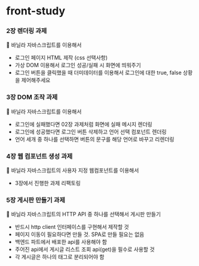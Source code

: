 # front-study

### 2장 렌더링 과제

📖 바닐라 자바스크립트를 이용해서 
- 로그인 페이지 HTML 제작 (css 선택사항)
- 가상 DOM 이용해서 로그인 성공/실패 시 화면에 띄워주기
- 로그인 버튼을 클릭했을 때 더미데이터를 이용해서 로그인에 대한 true, false 상황을 제어해주세요

### 3장 DOM 조작 과제

📖 바닐라 자바스크립트를 이용해서 
- 로그인에 실패했다면 02장 과제처럼 화면에 실패 메시지 렌더링
- 로그인에 성공했다면 로그인 버튼 삭제하고 언어 선택 컴포넌트 렌더링
- 언어 세개 중 하나를 선택하면 버튼의 문구를 해당 언어로 바꾸고 리렌더링

### 4장 웹 컴포넌트 생성 과제

📖 바닐라 자바스크립트의 사용자 지정 웹컴포넌트를 이용해서
- 3장에서 진행한 과제 리팩토링

### 5장 게시판 만들기 과제

📖 바닐라 자바스크립트의 HTTP API 중 하나를 선택해서 게시판 만들기
- 반드시 http client 인터페이스를 구현해서 제작할 것
- 페이지 이동이 필요하다면 만들 것. SPA로 만들 필요는 없음
- 백엔드 파트에서 배포한 api를 사용해야 함
- 주어진 api에서 게시글 리스트 조회 api(get)을 필수로 사용할 것
- 각 게시글은 하나의 태그로 분리되어야 함